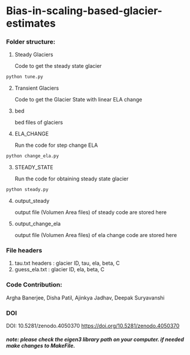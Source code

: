 # Bias-in-scaling-based-glacier-estimates

### Folder structure:
1. Steady Glaciers

   Code to get the steady state glacier
   
```python
python tune.py
```
2. Transient Glaciers

   Code to get the Glacier State with linear ELA change

  1. bed

     bed files of glaciers

  2. ELA_CHANGE

     Run the code for step change ELA 

```python
python change_ela.py
```
  3. STEADY_STATE

     Run the code for obtaining steady state glacier

```python
python steady.py
```
  4. output_steady

     output file (Volumen Area files) of steady code are stored here

  5. output_change_ela

     output file (Volumen Area files) of ela change code are stored here

### File headers
1. tau.txt headers : glacier ID, tau, ela, beta, C
2. guess_ela.txt : glacier ID, ela, beta, C


### Code Contribution:
Argha Banerjee, Disha Patil, Ajinkya Jadhav, Deepak Suryavanshi


### DOI 
DOI: 10.5281/zenodo.4050370
https://doi.org/10.5281/zenodo.4050370

##### note: please check the eigen3 library path on your computer. if needed make changes to MakeFile.


